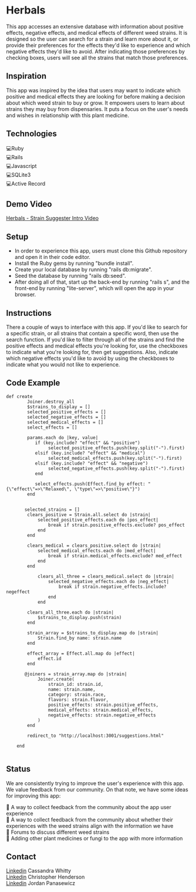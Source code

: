 # Herbals
 This app accesses an extensive database with information about positive effects, negative effects, and medical effects of different weed strains.  It is designed so the user can search for a strain and learn more about it, or provide their preferences for the effects they'd like to experience and which negative effects they'd like to avoid.  After indicating those preferences by checking boxes, users will see all the strains that match those preferences. 
 
 ## Inspiration
 This app was inspired by the idea that users may want to indicate which positive and medical effects they are looking for before making a decision about which weed strain to buy or grow.  It empowers users to learn about strains they may buy from dispensaries.  It puts a focus on the user's needs and wishes in relationship with this plant medicine.
 
 ## Technologies 
 
 💻Ruby <br />
 💻Rails <br />
 💻Javascript <br />
 💻SQLite3 <br />
 💻Active Record <br />
 
 ## Demo Video
 
 [Herbals - Strain Suggester Intro Video](https://youtu.be/DBSvbyIl-LU)
 
 ## Setup
 
- In order to experience this app, users must clone this Github repository and open it in their code editor. 
- Install the Ruby gems by running "bundle install". 
- Create your local database by running "rails db:migrate". 
- Seed the database by running "rails db:seed". 
- After doing all of that, start up the back-end by running "rails s", and the front-end by running "lite-server", which will open the app in your browser. 

## Instructions

There a couple of ways to interface with this app.  If you'd like to search for a specific strain, or all strains that contain a specific word, then use the search function.  If you'd like to filter through all of the strains and find the positive effects and medical effects you're looking for, use the checkboxes to indicate what you're looking for, then get suggestions.  Also, indicate which negative effects you'd like to avoid by using the checkboxes to indicate what you would not like to experience. 

## Code Example

```
def create
        Joiner.destroy_all
        $strains_to_display = []
        selected_positive_effects = []
        selected_negative_effects = []
        selected_medical_effects = []
        select_effects = []  

        params.each do |key, value|
           if (key.include? "effect" && "positive")
                selected_positive_effects.push(key.split("-").first)
           elsif (key.include? "effect" && "medical")
                selected_medical_effects.push(key.split("-").first)
           elsif (key.include? "effect" && "negative")
                selected_negative_effects.push(key.split("-").first)
           end
           
           select_effects.push(Effect.find_by effect: "{\"effect\"=>\"Relaxed\", \"type\"=>\"positive\"}")
        end


       selected_strains = []
        clears_positive = Strain.all.select do |strain|
            selected_positive_effects.each do |pos_effect|
                break if strain.positive_effects.exclude? pos_effect
            end
        end

        clears_medical = clears_positive.select do |strain|
            selected_medical_effects.each do |med_effect|
                break if strain.medical_effects.exclude? med_effect
            end
        end

            clears_all_three = clears_medical.select do |strain|
                selected_negative_effects.each do |neg_effect|
                    break if strain.negative_effects.include? negeffect
                end
            end

        clears_all_three.each do |strain|
            $strains_to_display.push(strain)
        end

        strain_array = $strains_to_display.map do |strain|
            Strain.find_by name: strain.name
        end

        effect_array = Effect.all.map do |effect|
            effect.id
        end

       @joiners = strain_array.map do |strain|
            Joiner.create(
                strain_id: strain.id,
                name: strain.name,
                category: strain.race,
                flavors: strain.flavor,
                positive_effects: strain.positive_effects,
                medical_effects: strain.medical_effects,
                negative_effects: strain.negative_effects
            )
        end

        redirect_to "http://localhost:3001/suggestions.html" 
        
    end


```
    
## Status
    
We are consistently trying to improve the user's experience with this app.  We value feedback from our community.  On that note, we have some ideas for improving this app:

🦾 A way to collect feedback from the community about the app user experience <br />
🦾 A way to collect feedback from the community about whether their experiences with the weed strains align with the information we have <br />
🦾 Forums to discuss different weed strains <br />
🦾 Adding other plant medicines or fungi to the app with more information <br />

## Contact 

[Linkedin](https://www.linkedin.com/in/cassandra-whitty-0a184a1a4/) Cassandra Whitty <br />
[Linkedin](https://www.linkedin.com/in/christopher-henderson-665796201/) Christopher Henderson <br />
[Linkedin](https://www.linkedin.com/in/jordan-panasewicz-77a93158/) Jordan Panasewicz
